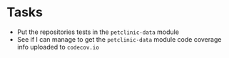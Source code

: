 # Tasks
* Put the repositories tests in the `petclinic-data` module
* See if I can manage to get the `petclinic-data` module code coverage info uploaded to `codecov.io`
